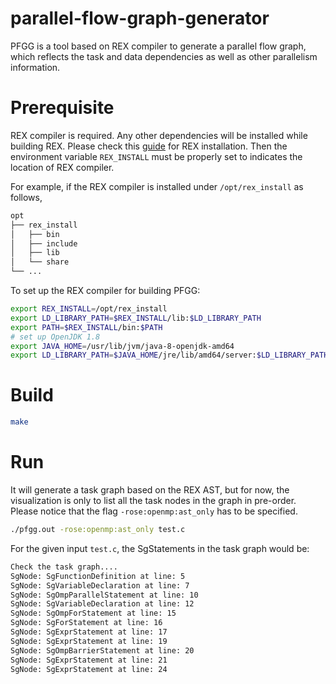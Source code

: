 # parallel-flow-graph-generator

PFGG is a tool based on REX compiler to generate a parallel flow graph, which reflects the task and data dependencies as well as other parallelism information.

# Prerequisite

REX compiler is required. Any other dependencies will be installed while building REX. Please check this [guide](https://github.com/passlab/rexompiler/wiki/REX-compiler-compilation) for REX installation.
Then the environment variable `REX_INSTALL` must be properly set to indicates the location of REX compiler.

For example, if the REX compiler is installed under `/opt/rex_install` as follows,
```bash
opt
├── rex_install
│   ├── bin
│   ├── include
│   ├── lib
│   └── share
└── ...

```
To set up the REX compiler for building PFGG:

```bash
export REX_INSTALL=/opt/rex_install
export LD_LIBRARY_PATH=$REX_INSTALL/lib:$LD_LIBRARY_PATH
export PATH=$REX_INSTALL/bin:$PATH
# set up OpenJDK 1.8
export JAVA_HOME=/usr/lib/jvm/java-8-openjdk-amd64
export LD_LIBRARY_PATH=$JAVA_HOME/jre/lib/amd64/server:$LD_LIBRARY_PATH
```


# Build

```bash
make
```

# Run

It will generate a task graph based on the REX AST, but for now, the visualization is only to list all the task nodes in the graph in pre-order.
Please notice that the flag `-rose:openmp:ast_only` has to be specified.

```bash
./pfgg.out -rose:openmp:ast_only test.c
```

For the given input `test.c`, the SgStatements in the task graph would be:

```bash
Check the task graph....
SgNode: SgFunctionDefinition at line: 5
SgNode: SgVariableDeclaration at line: 7
SgNode: SgOmpParallelStatement at line: 10
SgNode: SgVariableDeclaration at line: 12
SgNode: SgOmpForStatement at line: 15
SgNode: SgForStatement at line: 16
SgNode: SgExprStatement at line: 17
SgNode: SgExprStatement at line: 19
SgNode: SgOmpBarrierStatement at line: 20
SgNode: SgExprStatement at line: 21
SgNode: SgExprStatement at line: 24
```
